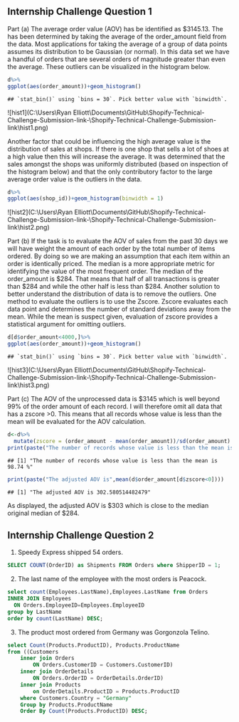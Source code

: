 Internship Challenge Question 1
-------------------------------

Part (a) The average order value (AOV) has be identified as $3145.13.
The has been determined by taking the average of the order_amount field
from the data. Most applications for taking the average of a group of
data points assumes its distribution to be Gaussian (or normal). In this
data set we have a handful of orders that are several orders of
magnitude greater than even the average. These outliers can be
visualized in the histogram below.

``` r
d%>%
ggplot(aes(order_amount))+geom_histogram()
```

    ## `stat_bin()` using `bins = 30`. Pick better value with `binwidth`.

 ![hist1](C:\Users\Ryan Elliott\Documents\GitHub\Shopify-Technical-Challenge-Submission-link-\Shopify-Technical-Challenge-Submission-link\hist1.png)

Another factor that could be influencing the high average value is the
distribution of sales at shops. If there is one shop that sells a lot of
shoes at a high value then this will increase the average. It was
determined that the sales amongst the shops was uniformly distributed
(based on inspection of the histogram below) and that the only
contributory factor to the large average order value is the outliers in
the data.

``` r
d%>%
ggplot(aes(shop_id))+geom_histogram(binwidth = 1)
```

![hist2](C:\Users\Ryan Elliott\Documents\GitHub\Shopify-Technical-Challenge-Submission-link-\Shopify-Technical-Challenge-Submission-link\hist2.png)

Part (b) If the task is to evaluate the AOV of sales from the past 30
days we will have weight the amount of each order by the total number of
items ordered. By doing so we are making an assumption that each item
within an order is identically priced. The median is a more appropriate
metric for identifying the value of the most frequent order. The median
of the order_amount is $284. That means that half of all transactions is
greater than $284 and while the other half is less than $284. Another
solution to better understand the distribution of data is to remove the
outliers. One method to evaluate the outliers is to use the Zscore.
Zscore evaluates each data point and determines the number of standard
deviations away from the mean. While the mean is suspect given,
evaluation of zscore provides a statistical argument for omitting
outliers.

``` r
d[d$order_amount<4000,]%>%
ggplot(aes(order_amount))+geom_histogram()
```

    ## `stat_bin()` using `bins = 30`. Pick better value with `binwidth`.

![hist3](C:\Users\Ryan Elliott\Documents\GitHub\Shopify-Technical-Challenge-Submission-link-\Shopify-Technical-Challenge-Submission-link\hist3.png)

Part (c) The AOV of the unprocessed data is $3145 which is well beyond
99% of the order amount of each record. I will therefore omit all data
that has a zscore \>0. This means that all records whose value is less
than the mean will be evaluated for the AOV calculation.

``` r
d<-d%>%
  mutate(zscore = (order_amount - mean(order_amount))/sd(order_amount) )
print(paste("The number of records whose value is less than the mean is",sum(d$order_amount<3145)/5000*100,"%"))
```

    ## [1] "The number of records whose value is less than the mean is 98.74 %"

``` r
print(paste("The adjusted AOV is",mean(d$order_amount[d$zscore<0])))
```

    ## [1] "The adjusted AOV is 302.580514482479"

As displayed, the adjusted AOV is $303 which is close to the median
original median of $284.

Internship Challenge Question 2
-------------------------------

1.  Speedy Express shipped 54 orders.

``` sql
SELECT COUNT(OrderID) as Shipments FROM Orders where ShipperID = 1;
```

2.  The last name of the employee with the most orders is Peacock.

``` sql
select count(Employees.LastName),Employees.LastName from Orders 
INNER JOIN Employees 
  ON Orders.EmployeeID=Employees.EmployeeID 
group by LastName 
order by count(LastName) DESC;
```

3.  The product most ordered from Germany was Gorgonzola Telino.

``` sql
select Count(Products.ProductID), Products.ProductName
from ((Customers 
    inner join Orders 
        ON Orders.CustomerID = Customers.CustomerID)
    inner join OrderDetails 
        ON Orders.OrderID = OrderDetails.OrderID) 
    inner join Products 
        on OrderDetails.ProductID = Products.ProductID
    where Customers.Country = "Germany"
    Group by Products.ProductName
    Order By Count(Products.ProductID) DESC;
```
